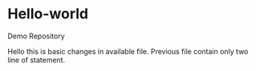 # Hello-world
Demo Repository

Hello this is basic changes in available file.
Previous file contain only two line of statement.
